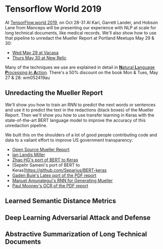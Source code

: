 # Tensorflow World 2019

At [TensorFlow.world 2019](https://conferences.oreilly.com/tensorflow/tf-ca), on Oct 28-31 Al Kari, Garrett Lander, and Hobson Lane from Manceps will be presenting our experience with NLP at scale for long technical documents, like medical records. We'll also show how to use that pipeline to unredact the Mueller Report at Portland Meetups May 29 & 30:

- [Wed May 29 at Vacasa](http://bit.ly/tfnw-052919)
- [Thurs May 30 at New Relic](https://www.meetup.com/pdxpython/events/gmxlbqyzhbfc)

Many of the techniques we use are explained in detail in [**N**atural **L**anguage **P**rocessing **i**n **A**ction](http://bit.ly/gh-readme-nlpia-book). There's a 50% discount on the book Mon & Tues, May 27 & 28: wm052419au


## Unredacting the Mueller Report

We'll show you how to train an RNN to predict the next words or sentences and use it to predict the text in the redactions (black boxes) of the Mueller Report. Then we'll show you how to use transfer learning in Keras with the state-of-the-art BERT language model to improve the accuracy of this unredaction pipeline.

We built this on the shoulders of a lot of good people contributing code and data to a valiant effort to improve US government transparency:

- [Open Source Mueller Report](http://opensourcemuellerreport.com/)
- [Ian Landis Miller](https://github.com/iandennismiller/mueller-report)
- [Zhao HG's port of BERT to Keras](https://github.com/CyberZHG/keras-bert)
- [Sepehr Sameni's port of BERT to Keras]https://github.com/Separius/BERT-keras
- [Gaden Buie's Latex port of the PDF report](https://github.com/totalgood/gadenbuie-mueller-report)
- [Manuel Amunategui's RNN for Generating Mueller](http://www.viralml.com/video-content.html?v=_DexQhQB8uI&Title=Generate%20Robert%20Mueller%20with%20TF%202.0,%20Keras,%20GRU,%20TPU,%20For%20Free%20and%20Under%205%20Minutes)
- [Paul Mooney's OCR of the PDF report](https://www.kaggle.com/paultimothymooney/mueller-report)

## Learned Semantic Distance Metrics

## Deep Learning Adversarial Attack and Defense

## Abstractive Summarization of Long Technical Documents
